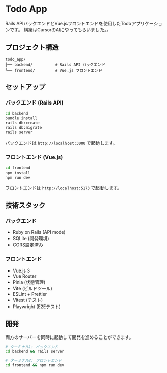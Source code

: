 # Todo App

Rails APIバックエンドとVue.jsフロントエンドを使用したTodoアプリケーションです。
構築はCursorのAIにやってもらいました。。

## プロジェクト構造

```
todo_app/
├── backend/          # Rails API バックエンド
└── frontend/         # Vue.js フロントエンド
```

## セットアップ

### バックエンド (Rails API)

```bash
cd backend
bundle install
rails db:create
rails db:migrate
rails server
```

バックエンドは `http://localhost:3000` で起動します。

### フロントエンド (Vue.js)

```bash
cd frontend
npm install
npm run dev
```

フロントエンドは `http://localhost:5173` で起動します。

## 技術スタック

### バックエンド
- Ruby on Rails (API mode)
- SQLite (開発環境)
- CORS設定済み

### フロントエンド
- Vue.js 3
- Vue Router
- Pinia (状態管理)
- Vite (ビルドツール)
- ESLint + Prettier
- Vitest (テスト)
- Playwright (E2Eテスト)

## 開発

両方のサーバーを同時に起動して開発を進めることができます。

```bash
# ターミナル1: バックエンド
cd backend && rails server

# ターミナル2: フロントエンド
cd frontend && npm run dev
```
